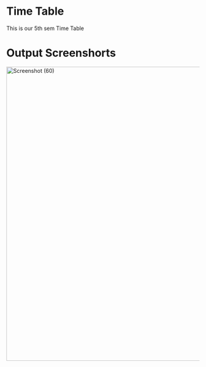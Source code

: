 # Time Table
This is our 5th sem Time Table

# Output Screenshorts
<img width="1366" height="768" alt="Screenshot (60)" src="https://github.com/user-attachments/assets/2d028298-a54b-4ef5-b1d3-6ff3ac3c8138" />
